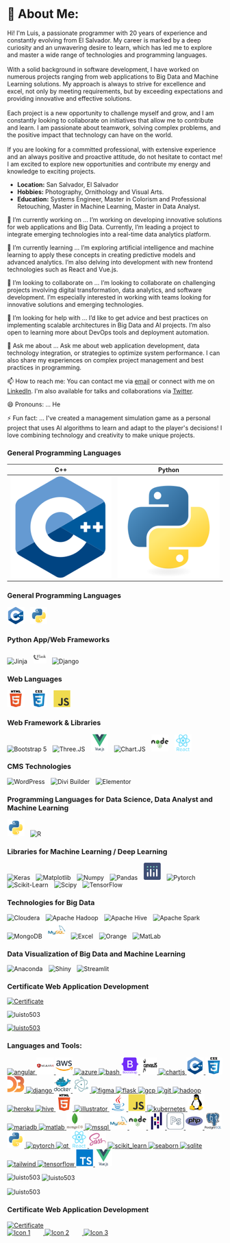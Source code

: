 # 💫 About Me:
Hi! I'm Luis, a passionate programmer with 20 years of experience and constantly evolving from El Salvador. My career is marked by a deep curiosity and an unwavering desire to learn, which has led me to explore and master a wide range of technologies and programming languages. <br><br>With a solid background in software development, I have worked on numerous projects ranging from web applications to Big Data and Machine Learning solutions. My approach is always to strive for excellence and excel, not only by meeting requirements, but by exceeding expectations and providing innovative and effective solutions. <br><br>Each project is a new opportunity to challenge myself and grow, and I am constantly looking to collaborate on initiatives that allow me to contribute and learn. I am passionate about teamwork, solving complex problems, and the positive impact that technology can have on the world. <br><br>If you are looking for a committed professional, with extensive experience and an always positive and proactive attitude, do not hesitate to contact me! I am excited to explore new opportunities and contribute my energy and knowledge to exciting projects.


- **Location:** San Salvador, El Salvador
- **Hobbies:** Photography, Ornithology and Visual Arts.
- **Education:** Systems Engineer, Master in Colorism and Professional Retouching, Master in Machine Learning, Master in Data Analyst.


🔭 I’m currently working on ...
I’m working on developing innovative solutions for web applications and Big Data. Currently, I’m leading a project to integrate emerging technologies into a real-time data analytics platform.

🌱 I’m currently learning ...
I’m exploring artificial intelligence and machine learning to apply these concepts in creating predictive models and advanced analytics. I’m also delving into development with new frontend technologies such as React and Vue.js.

👯 I’m looking to collaborate on ...
I’m looking to collaborate on challenging projects involving digital transformation, data analytics, and software development. I’m especially interested in working with teams looking for innovative solutions and emerging technologies.

🤔 I’m looking for help with ...
I’d like to get advice and best practices on implementing scalable architectures in Big Data and AI projects. I’m also open to learning more about DevOps tools and deployment automation.

💬 Ask me about ...
Ask me about web application development, data technology integration, or strategies to optimize system performance. I can also share my experiences on complex project management and best practices in programming.

📫 How to reach me: You can contact me via [email](mailto:rgbmultimedios@gmail.com) or connect with me on [LinkedIn](https://www.linkedin.com/in/luis-tobar-79129944). I'm also available for talks and collaborations via [Twitter](https://x.com/rgbmultimedios).




😄 Pronouns: ...
He

⚡ Fun fact: ...
I've created a management simulation game as a personal project that uses AI algorithms to learn and adapt to the player's decisions! I love combining technology and creativity to make unique projects.

### General Programming Languages
| C++ | Python |
| --- | --- |
| ![C++](https://raw.githubusercontent.com/devicons/devicon/master/icons/cplusplus/cplusplus-original.svg) | ![Python](https://raw.githubusercontent.com/devicons/devicon/master/icons/python/python-original.svg) |

### General Programming Languages
<p align="left">
    <img src="https://raw.githubusercontent.com/devicons/devicon/master/icons/cplusplus/cplusplus-original.svg" alt="C++" width="40" height="40" style="margin-right:10px;"/>
    <img src="https://raw.githubusercontent.com/devicons/devicon/master/icons/python/python-original.svg" alt="Python" width="40" height="40"/>
</p>

### Python App/Web Frameworks
<p align="left">
    <img src="https://raw.githubusercontent.com/pallets/jinja/f8323cf4042ab058ac5b11743614c63308798541/artwork/jinjalogo.svg" alt="Jinja" width="40" height="30" style="margin-right:10px;"/>
    <img src="https://raw.githubusercontent.com/devicons/devicon/master/icons/flask/flask-original-wordmark.svg" alt="Flask" width="30" height="30" style="margin-right:10px;"/>
    <img src="https://github.com/user-attachments/assets/074b8bb9-5ec9-4b66-9404-0b597a3de8a9" alt="Django" width="30" height="30"/>
</p>

### Web Languages
<p align="left">
    <img src="https://raw.githubusercontent.com/devicons/devicon/master/icons/html5/html5-original-wordmark.svg" alt="HTML5" width="40" height="40" style="margin-right:10px;"/>
    <img src="https://raw.githubusercontent.com/devicons/devicon/master/icons/css3/css3-original-wordmark.svg" alt="CSS3" width="40" height="40" style="margin-right:10px;"/>
    <img src="https://raw.githubusercontent.com/devicons/devicon/master/icons/javascript/javascript-original.svg" alt="JavaScript" width="40" height="40"/>
</p>

### Web Framework & Libraries
<p align="left">
    <img src="https://github.com/user-attachments/assets/a008d51b-b0f6-420e-9aec-01dd87567069" alt="Bootstrap 5" width="40" height="40" style="margin-right:10px;"/>    
    <img src="https://github.com/user-attachments/assets/1a970e61-d185-44ec-a713-fa190368b929" alt="Three.JS" width="40" height="40" style="margin-right:10px;"/>        
    <img src="https://raw.githubusercontent.com/devicons/devicon/master/icons/vuejs/vuejs-original-wordmark.svg" alt="Vue.JS" width="40" height="40" style="margin-right:10px;"/>
    <img src="https://www.chartjs.org/media/logo-title.svg" alt="Chart.JS" width="40" height="40" style="margin-right:10px;"/>
    <img src="https://raw.githubusercontent.com/devicons/devicon/master/icons/nodejs/nodejs-original-wordmark.svg" alt="Node.JS" width="40" height="40" style="margin-right:10px;"/>
        <img src="https://raw.githubusercontent.com/devicons/devicon/master/icons/react/react-original-wordmark.svg" alt="React" width="40" height="40"/>
</p>

### CMS Technologies

<p align="left">
    <img src="https://github.com/user-attachments/assets/15243b6d-8253-465e-bee7-88c31ee8a5a3" alt="WordPress" width="40" height="40" style="margin-right:10px;"/>
    <img src="https://miro.medium.com/v2/resize:fit:801/1*yJ_bESi7cLeMTBvPyzHHCw.png" alt="Divi Builder" width="40" height="40" style="margin-right:10px;"/>
    <img src="https://e7.pngegg.com/pngimages/253/553/png-clipart-elementor-logo-thumbnail-tech-companies.png" alt="Elementor" width="40" height="40"/>
</p>

### Programming Languages for Data Science, Data Analyst and Machine Learning
<p align="left">
    <img src="https://raw.githubusercontent.com/devicons/devicon/master/icons/python/python-original.svg" alt="Python" width="40" height="40" style="margin-right:10px;"/>
    <img src="https://upload.wikimedia.org/wikipedia/commons/thumb/5/5d/R_logo.svg/1024px-R_logo.svg.png" alt="R" width="40" height="40"/>
</p>

### Libraries for Machine Learning / Deep Learning
<p align="left">
    <img src="https://upload.wikimedia.org/wikipedia/commons/thumb/7/7c/Keras_logo.svg/1024px-Keras_logo.svg.png" alt="Keras" width="40" height="40" style="margin-right:10px;"/>
    <img src="https://matplotlib.org/stable/_static/logo2_compressed.svg" alt="Matplotlib" width="40" height="40" style="margin-right:10px;"/>
    <img src="https://numpy.org/images/logo.svg" alt="Numpy" width="40" height="40" style="margin-right:10px;"/>
    <img src="https://pandas.pydata.org/static/img/pandas.svg" alt="Pandas" width="40" height="40" style="margin-right:10px;"/>
    <img src="https://raw.githubusercontent.com/devicons/devicon/master/icons/plotly/plotly-original.svg" alt="Plotly" width="40" height="40" style="margin-right:10px;"/>
    <img src="https://www.vectorlogo.zone/logos/pytorch/pytorch-icon.svg" alt="Pytorch" width="40" height="40" style="margin-right:10px;"/>
    <img src="https://scikit-learn.org/stable/_static/scikit-learn-logo-small.png" alt="Scikit-Learn" width="40" height="40" style="margin-right:10px;"/>
    <img src="https://www.scipy.org/_static/logo_small.svg" alt="Scipy" width="40" height="40" style="margin-right:10px;"/>
    <img src="https://www.tensorflow.org/images/tf_logo_32px.png" alt="TensorFlow" width="40" height="40"/>
</p>

### Technologies for Big Data
<p align="left">
    <img src="https://www.cloudera.com/content/dam/www/brand/logo/cloudera-logo.svg" alt="Cloudera" width="40" height="40" style="margin-right:10px;"/>
    <img src="https://www.vectorlogo.zone/logos/apache_hadoop/apache_hadoop-icon.svg" alt="Apache Hadoop" width="40" height="40" style="margin-right:10px;"/>
    <img src="https://www.vectorlogo.zone/logos/apache_hive/apache_hive-icon.svg" alt="Apache Hive" width="40" height="40" style="margin-right:10px;"/>
    <img src="https://www.vectorlogo.zone/logos/apache_spark/apache_spark-icon.svg" alt="Apache Spark" width="40" height="40" style="margin-right:10px;"/>
    <img src="https://www.mongodb.com/assets/images/global/favicon.ico" alt="MongoDB" width="40" height="40" style="margin-right:10px;"/>
    <img src="https://raw.githubusercontent.com/devicons/devicon/master/icons/mysql/mysql-original-wordmark.svg" alt="MySQL" width="40" height="40" style="margin-right:10px;"/>
    <img src="https://upload.wikimedia.org/wikipedia/commons/6/6a/Microsoft_Excel_logo_%282017%E2%80%93present%29.svg" alt="Excel" width="40" height="40" style="margin-right:10px;"/>
    <img src="https://upload.wikimedia.org/wikipedia/commons/thumb/4/43/Orange_logo.svg/1024px-Orange_logo.svg.png" alt="Orange" width="40" height="40" style="margin-right:10px;"/>
    <img src="https://upload.wikimedia.org/wikipedia/commons/thumb/5/51/Matlab_Logo.svg/220px-Matlab_Logo.svg.png" alt="MatLab" width="40" height="40"/>
</p>

### Data Visualization of Big Data and Machine Learning
<p align="left">
    <img src="https://www.anaconda.com/_static/anaconda-logo.svg" alt="Anaconda" width="40" height="40" style="margin-right:10px;"/>
    <img src="https://shiny.rstudio.com/images/shiny.png" alt="Shiny" width="40" height="40" style="margin-right:10px;"/>
    <img src="https://streamlit.io/images/brand/streamlit-logo-primary-colormark-darktext.svg" alt="Streamlit" width="40" height="40" style="margin-right:10px;"/>
    
### Certificate Web Application Development

[![Certificate](https://img.icons8.com/ios/50/000000/certificate.png)](https://drive.google.com/file/d/1cni0NAWmIDBMocpi6v-sy910ykjJGoFh/view?usp=sharing)


<p align="left"> <img src="https://komarev.com/ghpvc/?username=luisto503&label=Profile%20views&color=0e75b6&style=flat" alt="luisto503" /> </p>

<p align="left"> <a href="https://github.com/ryo-ma/github-profile-trophy"><img src="https://github-profile-trophy.vercel.app/?username=luisto503" alt="luisto503" /></a> </p>




<h3 align="left">Languages and Tools:</h3>
<p align="left"> <a href="https://angular.io" target="_blank" rel="noreferrer"> <img src="https://angular.io/assets/images/logos/angular/angular.svg" alt="angular" width="40" height="40"/> </a> <a href="https://angular.io" target="_blank" rel="noreferrer"> <img src="https://raw.githubusercontent.com/devicons/devicon/master/icons/angularjs/angularjs-original-wordmark.svg" alt="angularjs" width="40" height="40"/> </a> <a href="https://aws.amazon.com" target="_blank" rel="noreferrer"> <img src="https://raw.githubusercontent.com/devicons/devicon/master/icons/amazonwebservices/amazonwebservices-original-wordmark.svg" alt="aws" width="40" height="40"/> </a> <a href="https://azure.microsoft.com/en-in/" target="_blank" rel="noreferrer"> <img src="https://www.vectorlogo.zone/logos/microsoft_azure/microsoft_azure-icon.svg" alt="azure" width="40" height="40"/> </a> <a href="https://www.gnu.org/software/bash/" target="_blank" rel="noreferrer"> <img src="https://www.vectorlogo.zone/logos/gnu_bash/gnu_bash-icon.svg" alt="bash" width="40" height="40"/> </a> <a href="https://getbootstrap.com" target="_blank" rel="noreferrer"> <img src="https://raw.githubusercontent.com/devicons/devicon/master/icons/bootstrap/bootstrap-plain-wordmark.svg" alt="bootstrap" width="40" height="40"/> </a> <a href="https://canvasjs.com" target="_blank" rel="noreferrer"> <img src="https://raw.githubusercontent.com/Hardik0307/Hardik0307/master/assets/canvasjs-charts.svg" alt="canvasjs" width="40" height="40"/> </a> <a href="https://www.chartjs.org" target="_blank" rel="noreferrer"> <img src="https://www.chartjs.org/media/logo-title.svg" alt="chartjs" width="40" height="40"/> </a> <a href="https://www.w3schools.com/cpp/" target="_blank" rel="noreferrer"> <img src="https://raw.githubusercontent.com/devicons/devicon/master/icons/cplusplus/cplusplus-original.svg" alt="cplusplus" width="40" height="40"/> </a> <a href="https://www.w3schools.com/css/" target="_blank" rel="noreferrer"> <img src="https://raw.githubusercontent.com/devicons/devicon/master/icons/css3/css3-original-wordmark.svg" alt="css3" width="40" height="40"/> </a> <a href="https://d3js.org/" target="_blank" rel="noreferrer"> <img src="https://raw.githubusercontent.com/devicons/devicon/master/icons/d3js/d3js-original.svg" alt="d3js" width="40" height="40"/> </a> <a href="https://www.djangoproject.com/" target="_blank" rel="noreferrer"> <img src="https://cdn.worldvectorlogo.com/logos/django.svg" alt="django" width="40" height="40"/> </a> <a href="https://www.docker.com/" target="_blank" rel="noreferrer"> <img src="https://raw.githubusercontent.com/devicons/devicon/master/icons/docker/docker-original-wordmark.svg" alt="docker" width="40" height="40"/> </a> <a href="https://www.electronjs.org" target="_blank" rel="noreferrer"> <img src="https://raw.githubusercontent.com/devicons/devicon/master/icons/electron/electron-original.svg" alt="electron" width="40" height="40"/> </a> <a href="https://www.figma.com/" target="_blank" rel="noreferrer"> <img src="https://www.vectorlogo.zone/logos/figma/figma-icon.svg" alt="figma" width="40" height="40"/> </a> <a href="https://flask.palletsprojects.com/" target="_blank" rel="noreferrer"> <img src="https://www.vectorlogo.zone/logos/pocoo_flask/pocoo_flask-icon.svg" alt="flask" width="40" height="40"/> </a> <a href="https://cloud.google.com" target="_blank" rel="noreferrer"> <img src="https://www.vectorlogo.zone/logos/google_cloud/google_cloud-icon.svg" alt="gcp" width="40" height="40"/> </a> <a href="https://git-scm.com/" target="_blank" rel="noreferrer"> <img src="https://www.vectorlogo.zone/logos/git-scm/git-scm-icon.svg" alt="git" width="40" height="40"/> </a> <a href="https://hadoop.apache.org/" target="_blank" rel="noreferrer"> <img src="https://www.vectorlogo.zone/logos/apache_hadoop/apache_hadoop-icon.svg" alt="hadoop" width="40" height="40"/> </a> <a href="https://heroku.com" target="_blank" rel="noreferrer"> <img src="https://www.vectorlogo.zone/logos/heroku/heroku-icon.svg" alt="heroku" width="40" height="40"/> </a> <a href="https://hive.apache.org/" target="_blank" rel="noreferrer"> <img src="https://www.vectorlogo.zone/logos/apache_hive/apache_hive-icon.svg" alt="hive" width="40" height="40"/> </a> <a href="https://www.w3.org/html/" target="_blank" rel="noreferrer"> <img src="https://raw.githubusercontent.com/devicons/devicon/master/icons/html5/html5-original-wordmark.svg" alt="html5" width="40" height="40"/> </a> <a href="https://www.adobe.com/in/products/illustrator.html" target="_blank" rel="noreferrer"> <img src="https://www.vectorlogo.zone/logos/adobe_illustrator/adobe_illustrator-icon.svg" alt="illustrator" width="40" height="40"/> </a> <a href="https://www.java.com" target="_blank" rel="noreferrer"> <img src="https://raw.githubusercontent.com/devicons/devicon/master/icons/java/java-original.svg" alt="java" width="40" height="40"/> </a> <a href="https://developer.mozilla.org/en-US/docs/Web/JavaScript" target="_blank" rel="noreferrer"> <img src="https://raw.githubusercontent.com/devicons/devicon/master/icons/javascript/javascript-original.svg" alt="javascript" width="40" height="40"/> </a> <a href="https://kubernetes.io" target="_blank" rel="noreferrer"> <img src="https://www.vectorlogo.zone/logos/kubernetes/kubernetes-icon.svg" alt="kubernetes" width="40" height="40"/> </a> <a href="https://www.linux.org/" target="_blank" rel="noreferrer"> <img src="https://raw.githubusercontent.com/devicons/devicon/master/icons/linux/linux-original.svg" alt="linux" width="40" height="40"/> </a> <a href="https://mariadb.org/" target="_blank" rel="noreferrer"> <img src="https://www.vectorlogo.zone/logos/mariadb/mariadb-icon.svg" alt="mariadb" width="40" height="40"/> </a> <a href="https://www.mathworks.com/" target="_blank" rel="noreferrer"> <img src="https://upload.wikimedia.org/wikipedia/commons/2/21/Matlab_Logo.png" alt="matlab" width="40" height="40"/> </a> <a href="https://www.mongodb.com/" target="_blank" rel="noreferrer"> <img src="https://raw.githubusercontent.com/devicons/devicon/master/icons/mongodb/mongodb-original-wordmark.svg" alt="mongodb" width="40" height="40"/> </a> <a href="https://www.microsoft.com/en-us/sql-server" target="_blank" rel="noreferrer"> <img src="https://www.svgrepo.com/show/303229/microsoft-sql-server-logo.svg" alt="mssql" width="40" height="40"/> </a> <a href="https://www.mysql.com/" target="_blank" rel="noreferrer"> <img src="https://raw.githubusercontent.com/devicons/devicon/master/icons/mysql/mysql-original-wordmark.svg" alt="mysql" width="40" height="40"/> </a> <a href="https://nodejs.org" target="_blank" rel="noreferrer"> <img src="https://raw.githubusercontent.com/devicons/devicon/master/icons/nodejs/nodejs-original-wordmark.svg" alt="nodejs" width="40" height="40"/> </a> <a href="https://pandas.pydata.org/" target="_blank" rel="noreferrer"> <img src="https://raw.githubusercontent.com/devicons/devicon/2ae2a900d2f041da66e950e4d48052658d850630/icons/pandas/pandas-original.svg" alt="pandas" width="40" height="40"/> </a> <a href="https://www.photoshop.com/en" target="_blank" rel="noreferrer"> <img src="https://raw.githubusercontent.com/devicons/devicon/master/icons/photoshop/photoshop-line.svg" alt="photoshop" width="40" height="40"/> </a> <a href="https://www.php.net" target="_blank" rel="noreferrer"> <img src="https://raw.githubusercontent.com/devicons/devicon/master/icons/php/php-original.svg" alt="php" width="40" height="40"/> </a> <a href="https://www.postgresql.org" target="_blank" rel="noreferrer"> <img src="https://raw.githubusercontent.com/devicons/devicon/master/icons/postgresql/postgresql-original-wordmark.svg" alt="postgresql" width="40" height="40"/> </a> <a href="https://www.python.org" target="_blank" rel="noreferrer"> <img src="https://raw.githubusercontent.com/devicons/devicon/master/icons/python/python-original.svg" alt="python" width="40" height="40"/> </a> <a href="https://pytorch.org/" target="_blank" rel="noreferrer"> <img src="https://www.vectorlogo.zone/logos/pytorch/pytorch-icon.svg" alt="pytorch" width="40" height="40"/> </a> <a href="https://www.qt.io/" target="_blank" rel="noreferrer"> <img src="https://upload.wikimedia.org/wikipedia/commons/0/0b/Qt_logo_2016.svg" alt="qt" width="40" height="40"/> </a> <a href="https://reactjs.org/" target="_blank" rel="noreferrer"> <img src="https://raw.githubusercontent.com/devicons/devicon/master/icons/react/react-original-wordmark.svg" alt="react" width="40" height="40"/> </a> <a href="https://sass-lang.com" target="_blank" rel="noreferrer"> <img src="https://raw.githubusercontent.com/devicons/devicon/master/icons/sass/sass-original.svg" alt="sass" width="40" height="40"/> </a> <a href="https://scikit-learn.org/" target="_blank" rel="noreferrer"> <img src="https://upload.wikimedia.org/wikipedia/commons/0/05/Scikit_learn_logo_small.svg" alt="scikit_learn" width="40" height="40"/> </a> <a href="https://seaborn.pydata.org/" target="_blank" rel="noreferrer"> <img src="https://seaborn.pydata.org/_images/logo-mark-lightbg.svg" alt="seaborn" width="40" height="40"/> </a> <a href="https://www.sqlite.org/" target="_blank" rel="noreferrer"> <img src="https://www.vectorlogo.zone/logos/sqlite/sqlite-icon.svg" alt="sqlite" width="40" height="40"/> </a> <a href="https://tailwindcss.com/" target="_blank" rel="noreferrer"> <img src="https://www.vectorlogo.zone/logos/tailwindcss/tailwindcss-icon.svg" alt="tailwind" width="40" height="40"/> </a> <a href="https://www.tensorflow.org" target="_blank" rel="noreferrer"> <img src="https://www.vectorlogo.zone/logos/tensorflow/tensorflow-icon.svg" alt="tensorflow" width="40" height="40"/> </a> <a href="https://www.typescriptlang.org/" target="_blank" rel="noreferrer"> <img src="https://raw.githubusercontent.com/devicons/devicon/master/icons/typescript/typescript-original.svg" alt="typescript" width="40" height="40"/> </a> <a href="https://vuejs.org/" target="_blank" rel="noreferrer"> <img src="https://raw.githubusercontent.com/devicons/devicon/master/icons/vuejs/vuejs-original-wordmark.svg" alt="vuejs" width="40" height="40"/> </a> </p>

<p><img align="left" src="https://github-readme-stats.vercel.app/api/top-langs?username=luisto503&show_icons=true&locale=en&layout=compact" alt="luisto503" /></p>

<p>&nbsp;<img align="center" src="https://github-readme-stats.vercel.app/api?username=luisto503&show_icons=true&locale=en" alt="luisto503" /></p>

<p><img align="center" src="https://github-readme-streak-stats.herokuapp.com/?user=luisto503&" alt="luisto503" /></p>

### Certificate Web Application Development

<a href="https://drive.google.com/file/d/1cni0NAWmIDBMocpi6v-sy910ykjJGoFh/view?usp=sharing" target="_blank">
    <img src="https://img.icons8.com/ios/50/000000/certificate.png" alt="Certificate" width="40" height="40" style="vertical-align: middle;"/>
</a>


<br>
<!-- Icono 1 -->
<a href="https://github.com/user-attachments/assets/da3b6878-b3c8-4636-ba88-c97d598aefb0" target="_blank">
    <img src="https://github.com/user-attachments/assets/da3b6878-b3c8-4636-ba88-c97d598aefb0" alt="Icon 1" width="40" height="40" style="margin-right: 30px;">
</a>

<!-- Icono 2 -->
<a href="https://github.com/user-attachments/assets/3f0446b2-c041-4f41-afff-8b9b828ddbe4" target="_blank">
    <img src="https://github.com/user-attachments/assets/3f0446b2-c041-4f41-afff-8b9b828ddbe4" alt="Icon 2" width="40" height="40" style="margin-right: 30px;">
</a>

<!-- Icono 3 -->
<a href="https://github.com/user-attachments/assets/82f2c334-2095-41c9-99b0-a3416d70474b" target="_blank">
    <img src="https://github.com/user-attachments/assets/82f2c334-2095-41c9-99b0-a3416d70474b" alt="Icon 3" width="40" height="40" style="margin-right: 30px;">
</a>

